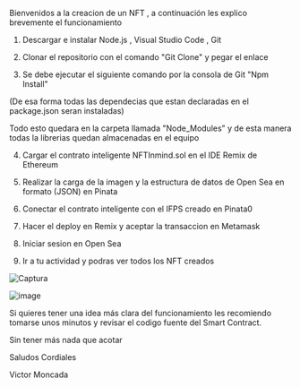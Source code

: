 Bienvenidos a la creacion de un NFT , a continuación les explico brevemente el funcionamiento

1) Descargar e instalar Node.js , Visual Studio Code , Git

2) Clonar el repositorio con el comando "Git Clone" y pegar el enlace

3) Se debe ejecutar el siguiente comando por la consola de Git "Npm Install"

(De esa forma todas las dependecias que estan declaradas en el package.json seran instaladas)

Todo esto quedara en la carpeta llamada "Node_Modules" y de esta manera todas la librerias quedan almacenadas en el equipo

4) Cargar el contrato inteligente NFTInmind.sol en el IDE Remix de Ethereum

5) Realizar la carga de la imagen y la estructura de datos de Open Sea en formato (JSON) en Pinata

6) Conectar el contrato inteligente con el IFPS creado en Pinata0

7) Hacer el deploy en Remix y aceptar la transaccion en Metamask 

8) Iniciar sesion en Open Sea

9) Ir a tu actividad y podras ver todos los NFT creados

![Captura](https://user-images.githubusercontent.com/33320681/153605039-f0cbf2cf-14d8-4430-992c-d56b8dcd27dd.PNG)

![image](https://user-images.githubusercontent.com/33320681/153605334-2fe6c1a9-e70c-4ec4-8915-c33fd8a1796f.png)

Si quieres tener una idea más clara del funcionamiento les recomiendo tomarse unos minutos y revisar el codigo fuente del Smart Contract.

Sin tener más nada que acotar

Saludos Cordiales

Victor Moncada
